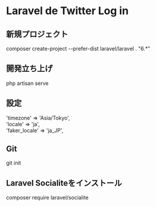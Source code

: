 # Laravel de Twitter Log in

## 新規プロジェクト
composer create-project --prefer-dist laravel/laravel . "6.*"

## 開発立ち上げ
php artisan serve

## 設定
'timezone' => 'Asia/Tokyo',   
'locale' => 'ja',   
'faker_locale' => 'ja_JP',  

## Git
git init

## Laravel Socialiteをインストール
composer require laravel/socialite




